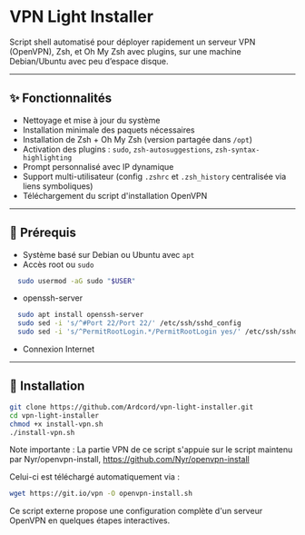 # VPN Light Installer

Script shell automatisé pour déployer rapidement un serveur VPN (OpenVPN), Zsh, et Oh My Zsh avec plugins, sur une machine Debian/Ubuntu avec peu d’espace disque.

---

## ✨ Fonctionnalités

- Nettoyage et mise à jour du système
- Installation minimale des paquets nécessaires
- Installation de Zsh + Oh My Zsh (version partagée dans `/opt`)
- Activation des plugins : `sudo`, `zsh-autosuggestions`, `zsh-syntax-highlighting`
- Prompt personnalisé avec IP dynamique
- Support multi-utilisateur (config `.zshrc` et `.zsh_history` centralisée via liens symboliques)
- Téléchargement du script d'installation OpenVPN

---

## 🧾 Prérequis

- Système basé sur Debian ou Ubuntu avec `apt`
- Accès root ou `sudo`
```sh
  sudo usermod -aG sudo "$USER"
```
- openssh-server
```sh
  sudo apt install openssh-server
  sudo sed -i 's/^#Port 22/Port 22/' /etc/ssh/sshd_config
  sudo sed -i 's/^PermitRootLogin.*/PermitRootLogin yes/' /etc/ssh/sshd_config
```
- Connexion Internet

---

## 🚀 Installation

```bash
git clone https://github.com/Ardcord/vpn-light-installer.git
cd vpn-light-installer
chmod +x install-vpn.sh
./install-vpn.sh
```

  Note importante : La partie VPN de ce script s'appuie sur le script maintenu par Nyr/openvpn-install,
    https://github.com/Nyr/openvpn-install
    
Celui-ci est téléchargé automatiquement via :
```sh
wget https://git.io/vpn -O openvpn-install.sh
```

Ce script externe propose une configuration complète d'un serveur OpenVPN en quelques étapes interactives.
